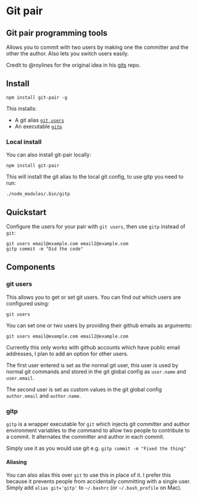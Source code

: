 # Git pair
## Git pair programming tools

Allows you to commit with two users by making one the committer and the other the author. Also lets you switch users easily.

Credit to @roylines for the original idea in his [gits](https://github.com/roylines/gits) repo.


## Install

	npm install git-pair -g

This installs:
- A git alias [`git users`](#git-users)
- An executable [`gitp`](#gitp)


### Local install

You can also install git-pair locally:

	npm install git-pair

This will install the git alias to the local git config, to use gitp you need to run:

	./node_modules/.bin/gitp


## Quickstart

Configure the users for your pair with `git users`, then use `gitp` instead of `git`:

	git users email@example.com email2@example.com
	gitp commit -m "Did the code"


## Components

### git users

This allows you to get or set git users. You can find out which users are configured using:

	git users

You can set one or two users by providing their github emails as arguments:

	git users email@example.com email2@example.com

Currently this only works with github accounts which have public email addresses, I plan to add an option for other users.

The first user entered is set as the normal git user, this user is used by normal git commands and stored in the git global config as `user.name` and `user.email`.

The second user is set as custom values in the git global config `author.email` and `author.name`.


### gitp

`gitp` is a wrapper executable for `git` which injects git committer and author environment variables to the command to allow two people to contribute to a commit. It alternates the committer and author in each commit.

Simply use it as you would use git e.g. `gitp commit -m "Fixed the thing"`


#### Aliasing

You can also alias this over `git` to use this in place of it. I prefer this because it prevents people from accidentally committing with a single user. Simply add `alias git='gitp'` to `~/.bashrc` (or `~/.bash_profile` on Mac).

